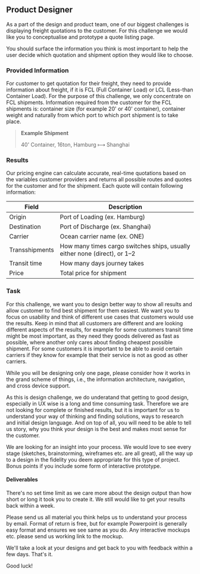 ## Product Designer

As a part of the design and product team, one of our biggest challenges is displaying freight
quotations to the customer. For this challenge we would like you to conceptualise and prototype
a quote listing page.

You should surface the information you think is most important to help the user decide which
quotation and shipment option they would like to choose.

### Provided Information

For customer to get quotation for their freight, they need to provide information about freight, if
it is FCL (Full Container Load) or LCL (Less-than Container Load). For the purpose of this
challenge, we only concentrate on FCL shipments. Information required from the customer for the FCL
shipments is: container size (for example 20' or 40' container), container weight and naturally from
which port to which port shipment is to take place.

> **Example Shipment**
>
> 40' Container, 16ton, Hamburg ⟼ Shanghai

### Results

Our pricing engine can calculate accurate, real-time quotations based on the variables customer
providers and returns all possible routes and quotes for the customer and for the shipment. Each
quote will contain following information:

| Field          | Description                                                                     |
|----------------|---------------------------------------------------------------------------------|
| Origin         | Port of Loading (ex. Hamburg)                                                   |
| Destination    | Port of Discharge (ex. Shanghai)                                                |
| Carrier        | Ocean carrier name (ex. ONE)                                                    |
| Transshipments | How many times cargo switches ships, usually either none (direct), or 1–2       |
| Transit time   | How many days journey takes                                                     |
| Price          | Total price for shipment                                                        |

### Task

For this challenge, we want you to design better way to show all results and allow customer to find 
best shipment for them easiest. We want you to focus on usability and think of different use cases
that customers would use the results. Keep in mind that all customers are different and are looking
different aspects of the results, for example for some customers transit time might be most
important, as they need they goods delivered as fast as possible, where another only cares about
finding cheapest possible shipment. For some customers it is important to be able to avoid certain
carriers if they know for example that their service is not as good as other carriers.

While you will be designing only one page, please consider how it works in the grand scheme of
things, i.e., the information architecture, navigation, and cross device support.

As this is design challenge, we do underatand that getting to good design, especially in UX wise is
a long and time consuming task. Therefore we are not looking for complete or finished results, but
it is important for us to understand your way of thinking and finding solutions, ways to research
and initial design language. And on top of all, you will need to be able to tell us story, why you
think your design is the best and makes most sense for the customer.

We are looking for an insight into your process. We would love to see every stage (sketches,
brainstorming, wireframes etc. are all great), all the way up to a design in the fidelity you deem
appropriate for this type of project. Bonus points if you include some form of interactive
prototype.

#### Deliverables

There's no set time limit as we care more about the design output than how short or long it took you
to create it. We still would like to get your results back within a week.

Please send us all material you think helps us to understand your process by email. Format of return
is free, but for example Powerpoint is generally easy format and ensures we see same as you do.
Any interactive mockups etc. please send us working link to the mockup.

We'll take a look at your designs and get back to you with feedback within a few days. That's it.

Good luck!

